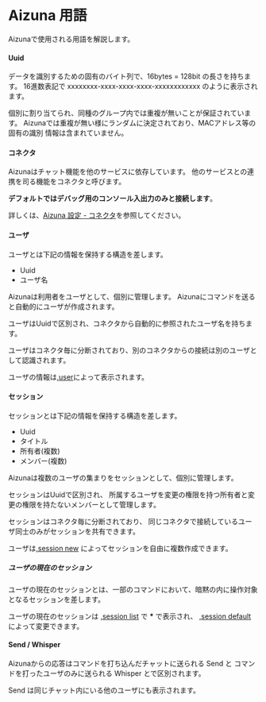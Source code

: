 # Aizuna 用語
Aizunaで使用される用語を解説します。

#### Uuid
データを識別するための固有のバイト列で、16bytes = 128bit の長さを持ちます。
16進数表記で xxxxxxxx-xxxx-xxxx-xxxx-xxxxxxxxxxxx のように表示されます。

個別に割り当てられ、同種のグループ内では重複が無いことが保証されています。
Aizunaでは重複が無い様にランダムに決定されており、MACアドレス等の固有の識別
情報は含まれていません。

#### コネクタ
Aizunaはチャット機能を他のサービスに依存しています。
他のサービスとの連携を司る機能をコネクタと呼びます。

**デフォルトではデバッグ用のコンソール入出力のみと接続します**。

詳しくは、[Aizuna 設定 - コネクタ][Aizuna 設定 - コネクタ]を参照してください。

#### ユーザ
ユーザとは下記の情報を保持する構造を差します。

* Uuid
* ユーザ名

Aizunaは利用者をユーザとして、個別に管理します。
Aizunaにコマンドを送ると自動的にユーザが作成されます。

ユーザはUuidで区別され、コネクタから自動的に参照されたユーザ名を持ちます。

ユーザはコネクタ毎に分断されており、別のコネクタからの接続は別のユーザとして認識されます。

ユーザの情報は[,user][user]によって表示されます。

#### セッション
セッションとは下記の情報を保持する構造を差します。

* Uuid
* タイトル
* 所有者(複数)
* メンバー(複数)

Aizunaは複数のユーザの集まりをセッションとして、個別に管理します。

セッションはUuidで区別され、
所属するユーザを変更の権限を持つ所有者と変更の権限を持たないメンバーとして管理します。

セッションはコネクタ毎に分断されており、
同じコネクタで接続しているユーザ同士のみがセッションを共有できます。

ユーザは[,session new][session-new] によってセッションを自由に複数作成できます。

##### ユーザの現在のセッション
ユーザの現在のセッションとは、一部のコマンドにおいて、暗黙の内に操作対象となるセッションを差します。

ユーザの現在のセッションは [,session list][session-default] で __*__ で表示され、
[,session default][session-default] によって変更できます。

#### Send / Whisper
Aizunaからの応答はコマンドを打ち込んだチャットに送られる Send と
コマンドを打ったユーザのみに送られる Whisper とで区別されます。

Send は同じチャット内にいる他のユーザにも表示されます。

[Discord]:https://discordapp.com/
[Aizuna 設定]:./aizuna_config.html
[Aizuna 設定 - コネクタ]:./aizuna_config.html#コネクタ
[user]:./aizuna_command.html#user
[session-new]:./aizuna_command.html#session-new
[session-default]:./aizuna_command.html#session-default
